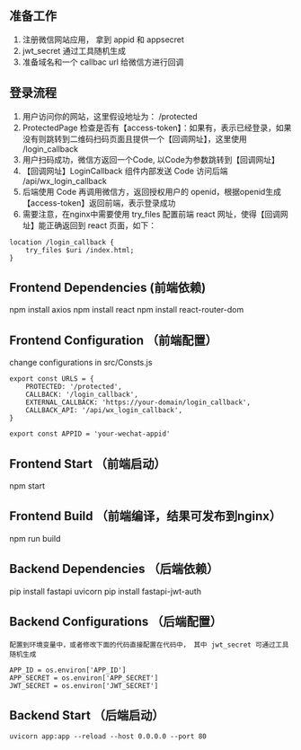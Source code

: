 ## 准备工作

1. 注册微信网站应用， 拿到 appid 和 appsecret
2. jwt_secret 通过工具随机生成
3. 准备域名和一个 callbac url 给微信方进行回调

## 登录流程

1. 用户访问你的网站，这里假设地址为： /protected
2. ProtectedPage 检查是否有【access-token】：如果有，表示已经登录，如果没有则跳转到二维码扫码页面且提供一个【回调网址】，这里使用 /login_callback
3. 用户扫码成功，微信方返回一个Code, 以Code为参数跳转到【回调网址】
4. 【回调网址】LoginCallback 组件内部发送 Code 访问后端 /api/wx_login_callback
5. 后端使用 Code 再调用微信方，返回授权用户的 openid，根据openid生成【access-token】返回前端，表示登录成功
6. 需要注意，在nginx中需要使用 try_files 配置前端 react 网址，使得【回调网址】能正确返回到 react 页面，如下：

```
location /login_callback {
    try_files $uri /index.html;
}
```

## Frontend Dependencies (前端依赖)

npm install axios
npm install react
npm install react-router-dom

## Frontend Configuration （前端配置）

change configurations in src/Consts.js

```
export const URLS = {
    PROTECTED: '/protected',
    CALLBACK: '/login_callback',
    EXTERNAL_CALLBACK: 'https://your-domain/login_callback',
    CALLBACK_API: '/api/wx_login_callback',
}

export const APPID = 'your-wechat-appid'
```

## Frontend Start （前端启动）

npm start

## Frontend Build （前端编译，结果可发布到nginx）

npm run build

## Backend Dependencies （后端依赖）

pip install fastapi uvicorn
pip install fastapi-jwt-auth

## Backend Configurations （后端配置）

```
配置到环境变量中，或者修改下面的代码直接配置在代码中， 其中 jwt_secret 可通过工具随机生成

APP_ID = os.environ['APP_ID']
APP_SECRET = os.environ['APP_SECRET']
JWT_SECRET = os.environ['JWT_SECRET']
```

## Backend Start （后端启动）

```
uvicorn app:app --reload --host 0.0.0.0 --port 80
```
